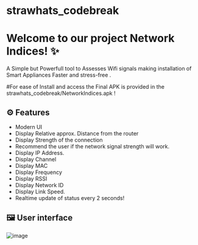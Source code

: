 # strawhats_codebreak

# Welcome to our project Network Indices! ✨

A Simple but Powerfull tool to Assesses Wifi signals making installation of Smart Appliances Faster and  stress-free .

#For ease of Install and access the Final APK is provided in the strawhats_codebreak/NetworkIndices.apk !

## ⚙️ Features
- Modern UI
- Display Relative approx. Distance from the router  
- Display Strength of the connection
- Recommend the user if the network signal strength will work. 
- Display IP Address.
- Display Channel
- Display MAC
- Display Frequency
- Display RSSI 
- Display Network ID
- Display Link Speed.
- Realtime update of status every 2 seconds!

## 🖼️ User interface
![image](https://user-images.githubusercontent.com/62198148/219260738-12f49813-e7c6-48eb-bc5a-f668585c6ab4.png)


